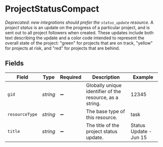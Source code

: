 # ProjectStatusCompact

*Deprecated: new integrations should prefer the `status_update` resource.*
A *project status* is an update on the progress of a particular project, and is sent out to all project followers when created. These updates include both text describing the update and a color code intended to represent the overall state of the project: "green" for projects that are on track, "yellow" for projects at risk, and "red" for projects that are behind.


## Fields

| Field                                                    | Type                                                     | Required                                                 | Description                                              | Example                                                  |
| -------------------------------------------------------- | -------------------------------------------------------- | -------------------------------------------------------- | -------------------------------------------------------- | -------------------------------------------------------- |
| `gid`                                                    | *string*                                                 | :heavy_minus_sign:                                       | Globally unique identifier of the resource, as a string. | 12345                                                    |
| `resourceType`                                           | *string*                                                 | :heavy_minus_sign:                                       | The base type of this resource.                          | task                                                     |
| `title`                                                  | *string*                                                 | :heavy_minus_sign:                                       | The title of the project status update.                  | Status Update - Jun 15                                   |